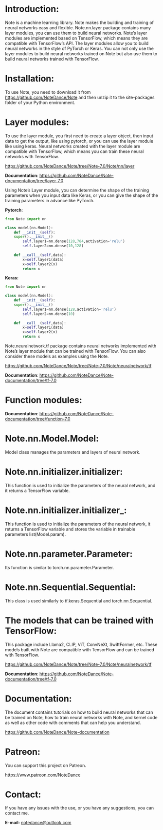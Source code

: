 # Introduction:
Note is a machine learning library. Note makes the building and training of neural networks easy and flexible. Note.nn.layer package contains many layer modules, you can use them to build neural networks. Note’s layer modules are implemented based on TensorFlow, which means they are compatible with TensorFlow’s API. The layer modules allow you to build neural networks in the style of PyTorch or Keras. You can not only use the layer modules to build neural networks trained on Note but also use them to build neural networks trained with TensorFlow.


# Installation:
To use Note, you need to download it from https://github.com/NoteDance/Note and then unzip it to the site-packages folder of your Python environment.


# Layer modules:
To use the layer module, you first need to create a layer object, then input data to get the output, like using pytorch, or you can use the layer module like using keras. Neural networks created with the layer module are compatible with TensorFlow, which means you can train these neural networks with TensorFlow.

https://github.com/NoteDance/Note/tree/Note-7.0/Note/nn/layer

**Documentation**: https://github.com/NoteDance/Note-documentation/tree/layer-7.0

Using Note’s Layer module, you can determine the shape of the training parameters when you input data like Keras, or you can give the shape of the training parameters in advance like PyTorch.

**Pytorch:**
```python
from Note import nn

class model(nn.Model):
    def __init__(self):
	super().__init__()
        self.layer1=nn.dense(128,784,activation='relu')
        self.layer2=nn.dense(10,128)
    
    def __call__(self,data):
        x=self.layer1(data)
        x=self.layer2(x)
        return x
```
**Keras:**
```python
from Note import nn

class model(nn.Model):
    def __init__(self):
	super().__init__()
        self.layer1=nn.dense(128,activation='relu')
        self.layer2=nn.dense(10)
    
    def __call__(self,data):
        x=self.layer1(data)
        x=self.layer2(x)
        return x
```
Note.neuralnetwork.tf package contains neural networks implemented with Note’s layer module that can be trained with TensorFlow. You can also consider these models as examples using the Note.

https://github.com/NoteDance/Note/tree/Note-7.0/Note/neuralnetwork/tf

**Documentation**: https://github.com/NoteDance/Note-documentation/tree/tf-7.0


# Function modules:
**Documentation**: https://github.com/NoteDance/Note-documentation/tree/function-7.0


# Note.nn.Model.Model:
Model class manages the parameters and layers of neural network.


# Note.nn.initializer.initializer:
This function is used to initialize the parameters of the neural network, and it returns a TensorFlow variable.


# Note.nn.initializer.initializer_:
This function is used to initialize the parameters of the neural network, it returns a TensorFlow variable and stores the variable in trainable parameters list(Model.param).


# Note.nn.parameter.Parameter:
Its function is similar to torch.nn.parameter.Parameter.


# Note.nn.Sequential.Sequential:
This class is used similarly to tf.keras.Sequential and torch.nn.Sequential.


# The models that can be trained with TensorFlow:
This package include Llama2, CLIP, ViT, ConvNeXt, SwiftFormer, etc. These models built with Note are compatible with TensorFlow and can be trained with TensorFlow.

https://github.com/NoteDance/Note/tree/Note-7.0/Note/neuralnetwork/tf

**Documentation**: https://github.com/NoteDance/Note-documentation/tree/tf-7.0


# Documentation:
The document contains tutorials on how to build neural networks that can be trained on Note, how to train neural networks with Note, and kernel code as well as other code with comments that can help you understand.

https://github.com/NoteDance/Note-documentation


# Patreon:
You can support this project on Patreon.

https://www.patreon.com/NoteDance


# Contact:
If you have any issues with the use, or you have any suggestions, you can contact me.

**E-mail:** notedance@outlook.com
